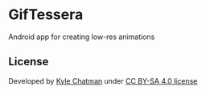 # GifTessera
Android app for creating low-res animations

## License
Developed by [Kyle Chatman](http://www.kchatman.com) under [CC BY-SA 4.0 license](https://creativecommons.org/licenses/by-sa/4.0/ "Creative Commons")
